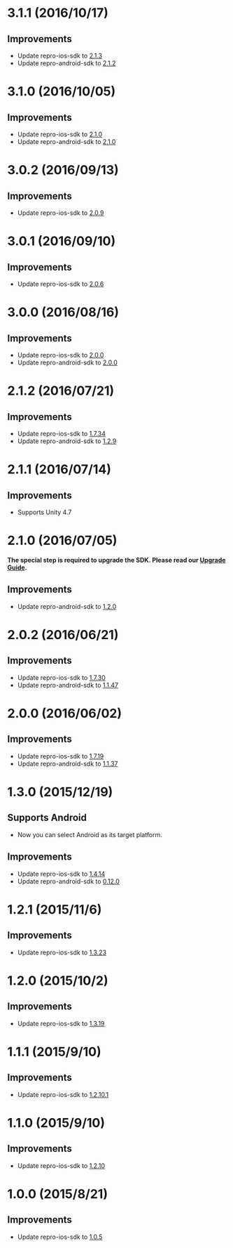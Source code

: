# 3.1.1 (2016/10/17)

## Improvements

- Update repro-ios-sdk to [2.1.3](https://github.com/reproio/repro-ios-sdk/releases/tag/2.1.3)
- Update repro-android-sdk to [2.1.2](https://github.com/reproio/repro-android-sdk/releases/tag/2.1.2)

# 3.1.0 (2016/10/05)

## Improvements

- Update repro-ios-sdk to [2.1.0](https://github.com/reproio/repro-ios-sdk/releases/tag/2.1.0)
- Update repro-android-sdk to [2.1.0](https://github.com/reproio/repro-android-sdk/releases/tag/2.1.0)

# 3.0.2 (2016/09/13)

## Improvements

- Update repro-ios-sdk to [2.0.9](https://github.com/reproio/repro-ios-sdk/releases/tag/2.0.9)

# 3.0.1 (2016/09/10)

## Improvements

- Update repro-ios-sdk to [2.0.6](https://github.com/reproio/repro-ios-sdk/releases/tag/2.0.6)

# 3.0.0 (2016/08/16)

## Improvements

- Update repro-ios-sdk to [2.0.0](https://github.com/reproio/repro-ios-sdk/releases/tag/2.0.0)
- Update repro-android-sdk to [2.0.0](https://github.com/reproio/repro-android-sdk/releases/tag/2.0.0)

# 2.1.2 (2016/07/21)

## Improvements

- Update repro-ios-sdk to [1.7.34](https://github.com/reproio/repro-ios-sdk/releases/tag/1.7.34)
- Update repro-android-sdk to [1.2.9](https://github.com/reproio/repro-android-sdk/releases/tag/1.2.9)

# 2.1.1 (2016/07/14)

## Improvements

- Supports Unity 4.7

# 2.1.0 (2016/07/05)

**The special step is required to upgrade the SDK. Please read our [Upgrade Guide](http://docs.repro.io/en/dev/sdk/upgrade/unity.html#upgrading-to-2-1-0).**

## Improvements

- Update repro-android-sdk to [1.2.0](https://github.com/reproio/repro-android-sdk/releases/tag/1.2.0)

# 2.0.2 (2016/06/21)

## Improvements

- Update repro-ios-sdk to [1.7.30](https://github.com/reproio/repro-ios-sdk/releases/tag/1.7.30)
- Update repro-android-sdk to [1.1.47](https://github.com/reproio/repro-android-sdk/releases/tag/1.1.47)

# 2.0.0 (2016/06/02)

## Improvements

- Update repro-ios-sdk to [1.7.19](https://github.com/reproio/repro-ios-sdk/releases/tag/1.7.19)
- Update repro-android-sdk to [1.1.37](https://github.com/reproio/repro-android-sdk/releases/tag/1.1.37)

# 1.3.0 (2015/12/19)

## Supports Android

- Now you can select Android as its target platform.

## Improvements

- Update repro-ios-sdk to [1.4.14](https://github.com/reproio/repro-ios-sdk/releases/tag/1.4.14)
- Update repro-android-sdk to [0.12.0](https://github.com/reproio/repro-android-sdk/releases/tag/0.12.0)

# 1.2.1 (2015/11/6)

## Improvements

- Update repro-ios-sdk to [1.3.23](https://github.com/reproio/repro-ios-sdk/releases/tag/1.3.23)

# 1.2.0 (2015/10/2)

## Improvements

- Update repro-ios-sdk to [1.3.19](https://github.com/reproio/repro-ios-sdk/releases/tag/1.3.19)

# 1.1.1 (2015/9/10)

## Improvements

- Update repro-ios-sdk to [1.2.10.1](https://github.com/reproio/repro-ios-sdk/releases/tag/1.2.10.1)

# 1.1.0 (2015/9/10)

## Improvements

- Update repro-ios-sdk to [1.2.10](https://github.com/reproio/repro-ios-sdk/releases/tag/1.2.10)

# 1.0.0 (2015/8/21)

## Improvements

- Update repro-ios-sdk to [1.0.5](https://github.com/reproio/repro-ios-sdk/releases/tag/1.0.5)
